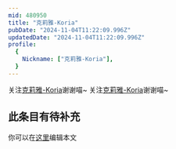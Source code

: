 ```yaml
---
mid: 480950
title: "克莉雅-Koria"
pubDate: "2024-11-04T11:22:09.996Z"
updatedDate: "2024-11-04T11:22:09.996Z"
profile:
  {
    Nickname: ["克莉雅-Koria"],
  }
---
```


关注[克莉雅-Koria](https://space.bilibili.com/480950)谢谢喵~ 关注[克莉雅-Koria](https://space.bilibili.com/480950)谢谢喵~

## 此条目有待补充
你可以在[这里](https://github.com/Yuhanawa/VTuber.ICU-Content/edit/master/v/克莉雅-Koria/index.md)编辑本文
